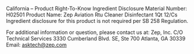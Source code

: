  
 
 
California – Product Right-To-Know Ingredient Disclosure 
Material Number: H02501 
Product Name: Zep Aviation Rtu Cleaner Disinfectant 1Qt 12/Cs 
Ingredient disclosure for this product is not required per SB 258 Regulation. 
 
For additional information or question, please contact us at: 
Zep, Inc. 
C/O Technical Services 
3330 Cumberland Blvd. SE, Ste 700 
Atlanta, GA 30339 
Email: asktech@zep.com 
 
 
 
 
